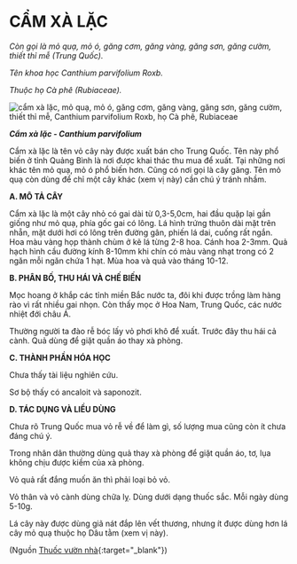 # CẨM XÀ LẶC

*Còn gọi là mỏ quạ, mỏ ó, găng cơm, găng vàng, găng sơn, găng cườm, thiết thỉ mễ (Trung Quốc).*

*Tên khoa học Canthium parvifolium Roxb.*

*Thuộc họ Cà phê (Rubiaceae).*

![cẩm xà lặc, mỏ quạ, mỏ ó, găng cơm, găng vàng, găng sơn, găng cườm, thiết thỉ mễ, Canthium parvifolium Roxb, họ Cà phê, Rubiaceae](/imgs/caythuoc/dtl/cam-xa-lac.jpg)

***Cẩm xà lặc - Canthium parvifolium***

Cẩm xà lặc là tên vỏ cây này được xuất bán cho Trung Quốc. Tên này phổ biến ở tỉnh Quảng Bình là nơi được khai thác thu mua để xuất. Tại những nơi khác tên mỏ quạ, mỏ ó phổ biến hơn. Cũng có nơi gọi là cây găng. Tên mỏ quạ còn dùng để chỉ một cây khác (xem vị này) cần chú ý tránh nhầm.

**A. MÔ TẢ CÂY**

Cẩm xà lặc là một cây nhỏ có gai dài từ 0,3-5,0cm, hai đầu quặp lại gần giống như mỏ quạ, phía gốc gai có lông. Lá hình trứng thuôn dài mặt trên nhẵn, mặt dưới hơi có lông trên đường gân, phiến lá dai, cuống rất ngắn. Hoa màu vàng họp thành chùm ở kẽ lá từng 2-8 hoa. Cánh hoa 2-3mm. Quả hạch hình cầu đường kính 8-10mm khi chín có màu vàng nhạt trong có 2 ngăn mỗi ngăn chứa 1 hạt. Mùa hoa và quả vào tháng 10-12.

**B. PHÂN BỐ, THU HÁI VÀ CHẾ BIẾN**

Mọc hoang ở khắp các tỉnh miền Bắc nước ta, đôi khi được trồng làm hàng rào vì rất nhiều gai nhọn. Còn thấy mọc ở Hoa Nam, Trung Quốc, các nước nhiệt đới châu Á.

Thường người ta đào rễ bóc lấy vỏ phơi khô để xuất. Trước đây thu hái cả cành. Quả dùng để giặt quần áo thay xà phòng.

**C. THÀNH PHẦN HÓA HỌC**

Chưa thấy tài liệu nghiên cứu.

Sơ bộ thấy có ancaloit và saponozit.

**D. TÁC DỤNG VÀ LIỀU DÙNG**

Chưa rõ Trung Quốc mua vỏ rễ về để làm gì, số lượng mua cũng còn ít chưa đáng chú ý.

Trong nhân dân thường dùng quả thay xà phòng để giặt quần áo, tơ, lụa không chịu được kiềm của xà phòng.

Vỏ quả rất đắng muốn ăn thì phải loại bỏ vỏ.

Vỏ thân và vỏ cành dùng chữa lỵ. Dùng dưới dạng thuốc sắc. Mỗi ngày dùng 5-10g.

Lá cây này được dùng giã nát đắp lên vết thương, nhưng ít được dùng hơn lá cây mỏ quạ thuộc họ Dâu tằm (xem vị này).


(Nguồn [Thuốc vườn nhà](http://thuocvuonnha.com){:target="_blank"})